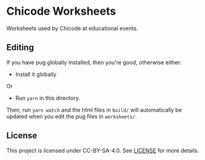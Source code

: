 # Chicode Worksheets

Worksheets used by Chicode at educational events.

## Editing

If you have pug globally installed, then you're good, otherwise either:

- Install it globally

Or

- Run `yarn` in this directory.

Then, run `yarn watch` and the html files in `build/` will automatically be
updated when you edit the pug files in `worksheets/`.

## License

This project is licensed under CC-BY-SA-4.0. See [LICENSE](LICENSE) for more
details.
